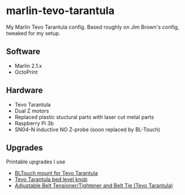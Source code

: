 # marlin-tevo-tarantula
My Marlin Tevo Tarantula config. Based roughly on Jim Brown's config, tweaked for my setup.

## Software
- Marlin 2.1.x
- OctoPrint

## Hardware
- Tevo Tarantula
- Dual Z motors
- Replaced plastic stuctural parts with laser cut metal parts
- Raspberry Pi 3b
- SN04-N inductive NO Z-probe (soon replaced by BL-Touch)

## Upgrades
Printable upgrades I use
- [BLTouch mount for Tevo Tarantula](https://www.thingiverse.com/thing:2673200)
- [Tevo Tarantula bed level knob](https://www.thingiverse.com/thing:2330042)
- [Adjustable Belt Tensioner/Tightener and Belt Tie (Tevo Tarantula)](https://www.thingiverse.com/thing:1780636)

